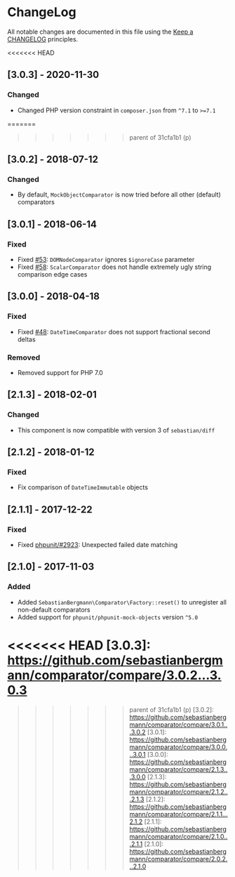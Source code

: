 # ChangeLog

All notable changes are documented in this file using the [Keep a CHANGELOG](http://keepachangelog.com/) principles.

<<<<<<< HEAD
## [3.0.3] - 2020-11-30

### Changed

* Changed PHP version constraint in `composer.json` from `^7.1` to `>=7.1`

=======
>>>>>>> parent of 31cfa1b1 (p)
## [3.0.2] - 2018-07-12

### Changed

* By default, `MockObjectComparator` is now tried before all other (default) comparators

## [3.0.1] - 2018-06-14

### Fixed

* Fixed [#53](https://github.com/sebastianbergmann/comparator/pull/53): `DOMNodeComparator` ignores `$ignoreCase` parameter
* Fixed [#58](https://github.com/sebastianbergmann/comparator/pull/58): `ScalarComparator` does not handle extremely ugly string comparison edge cases

## [3.0.0] - 2018-04-18

### Fixed

* Fixed [#48](https://github.com/sebastianbergmann/comparator/issues/48): `DateTimeComparator` does not support fractional second deltas

### Removed

* Removed support for PHP 7.0

## [2.1.3] - 2018-02-01

### Changed

* This component is now compatible with version 3 of `sebastian/diff`

## [2.1.2] - 2018-01-12

### Fixed

* Fix comparison of `DateTimeImmutable` objects

## [2.1.1] - 2017-12-22

### Fixed

* Fixed [phpunit/#2923](https://github.com/sebastianbergmann/phpunit/issues/2923): Unexpected failed date matching

## [2.1.0] - 2017-11-03

### Added

* Added `SebastianBergmann\Comparator\Factory::reset()` to unregister all non-default comparators
* Added support for `phpunit/phpunit-mock-objects` version `^5.0`

<<<<<<< HEAD
[3.0.3]: https://github.com/sebastianbergmann/comparator/compare/3.0.2...3.0.3
=======
>>>>>>> parent of 31cfa1b1 (p)
[3.0.2]: https://github.com/sebastianbergmann/comparator/compare/3.0.1...3.0.2
[3.0.1]: https://github.com/sebastianbergmann/comparator/compare/3.0.0...3.0.1
[3.0.0]: https://github.com/sebastianbergmann/comparator/compare/2.1.3...3.0.0
[2.1.3]: https://github.com/sebastianbergmann/comparator/compare/2.1.2...2.1.3
[2.1.2]: https://github.com/sebastianbergmann/comparator/compare/2.1.1...2.1.2
[2.1.1]: https://github.com/sebastianbergmann/comparator/compare/2.1.0...2.1.1
[2.1.0]: https://github.com/sebastianbergmann/comparator/compare/2.0.2...2.1.0
